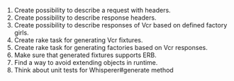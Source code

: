 1. Create possibility to describe a request with headers.
2. Create possibility to describe response headers.
3. Create possibility to describe responses of Vcr based on defined factory girls.
4. Create rake task for generating Vcr fixtures.
5. Create rake task for generating factories based on Vcr responses.
6. Make sure that generated fixtures supports ERB.
7. Find a way to avoid extending objects in runtime.
8. Think about unit tests for Whisperer#generate method